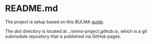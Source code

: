 # README.md

The project is setup based on this BULMA [guide](https://bulma.io/documentation/customize/with-webpack/).

The *dist* directory is located at *../simra-project.github.io*, which is a git submodule repository that is published via GitHub pages.
